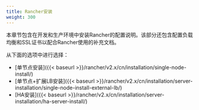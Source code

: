 ```yaml
---
title: Rancher安装
weight: 300
---
```


本章节包含在开发和生产环境中安装Rancher的配置说明。该部分还包含配置负载均衡和SSL证书以配合Rancher使用的补充文档。

从下面的选项中进行选择：

- [单节点安装]({{< baseurl >}}/rancher/v2.x/cn/installation/single-node-install/)
- [单节点+扩展LB安装]({{< baseurl >}}/rancher/v2.x/cn/installation/server-installation/single-node-install-external-lb/)
- [HA安装]({{< baseurl >}}/rancher/v2.x/cn/installation/server-installation/ha-server-install/)
